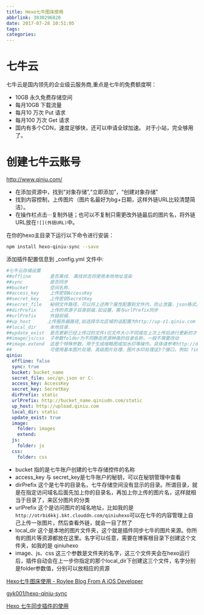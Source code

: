 ```yaml
---
title: Hexo七牛图床使用
abbrlink: 3030296820
date: 2017-07-28 10:51:05
tags:
categories:
---
```


<!-- more -->

# 七牛云

七牛云是国内领先的企业级云服务商,重点是七牛的免费额度啊：

- 10GB 永久免费存储空间
- 每月10GB 下载流量
- 每月10 万次 Put 请求
- 每月100 万次 Get 请求
- 国内有多个CDN，速度足够快，还可以申请全球加速。
对于小站，完全够用了。

# 创建七牛云账号
  http://www.qiniu.com/

- 在添加资源中，找到“对象存储”,“立即添加”，“创建对象存储”
- 找到内容控制，上传图片（图片名最好为bg+日期，这样外链URL比较清楚简洁）。
- 在操作栏点击···复制外链；也可以不复制只需更改外链最后的图片名，将外链URL放在```![](外链URL)```中。


在你的hexo主目录下运行以下命令进行安装：

```bash
npm install hexo-qiniu-sync --save
```

添加插件配置信息到 _config.yml 文件中:

```yml
#七牛云存储设置
##offline       是否离线. 离线状态将使用本地地址渲染
##sync          是否同步
##bucket        空间名称.
##access_key    上传密钥AccessKey
##secret_key    上传密钥SecretKey
##secret_file   秘钥文件路径，可以将上述两个属性配置到文件内，防止泄露，json格式。绝对路径相对路径均可
##dirPrefix     上传的资源子目录前缀.如设置，需与urlPrefix同步 
##urlPrefix     外链前缀.
##up_host      上传服务器路径,如选择华北区域的话配置为http://up-z1.qiniu.com
##local_dir     本地目录.
##update_exist  是否更新已经上传过的文件(仅文件大小不同或在上次上传后进行更新的才会重新上传)
##image/js/css  子参数folder为不同静态资源种类的目录名称，一般不需要改动
##image.extend  这是个特殊参数，用于生成缩略图或加水印等操作。具体请参考http://developer.qiniu.com/docs/v6/api/reference/fop/image/ 
##              可使用基本图片处理、高级图片处理、图片水印处理这3个接口。例如 ?imageView2/2/w/500 即生成宽度最多500px的缩略图
qiniu:
  offline: false
  sync: true
  bucket: bucket_name
  secret_file: sec/qn.json or C:
  access_key: AccessKey
  secret_key: SecretKey
  dirPrefix: static
  urlPrefix: http://bucket_name.qiniudn.com/static
  up_host: http://upload.qiniu.com
  local_dir: static
  update_exist: true
  image: 
    folder: images
    extend: 
  js:
    folder: js
  css:
    folder: css
```

- bucket 指的是七牛账户创建的七牛存储控件的名称
- access_key 与 secret_key是七牛账户的秘钥，可以在秘钥管理中查看
- dirPrefix  这个是七牛的目录名，七牛存储空间没有显示的目录。所谓目录，就是在指定访问域名后面先加上你的目录名，再加上你上传的图片名，这样就相当于目录了，来区分图片的分类
- urlPrefix  这个是访问图片的域名地址，比如我的是` http://otrbi6kkj.bkt.clouddn.com/qiniuhexo`可以在七牛的内容管理上自己上传一张图片，然后查看外链，就会一目了然了
- local_dir 这个是本地的图片文件夹，这个就是插件同步七牛的图片来源。你所有的图片等资源都放在这里。名字可以任意，需要在博客根目录下创建这个文件夹，如我的是 qiniuhexo
- image、js、css 这三个参数是文件夹的名字，这三个文件夹会在hexo运行后，插件自动会在上一步你指定的那个local_dir下创建这三个文件，名字分别是folder参数值，分别可以放相应的资源

[Hexo七牛图床使用 - Roylee Blog From A iOS Developer  ](http://error408.com/2016/08/02/Hexo%E4%B8%83%E7%89%9B%E5%9B%BE%E5%BA%8A%E4%BD%BF%E7%94%A8/)

[gyk001/hexo-qiniu-sync](https://github.com/gyk001/hexo-qiniu-sync)

[Hexo 七牛同步插件的使用](http://www.ixirong.com/2016/10/31/how-to-use-hexo-qiniu-sync-plugin/)